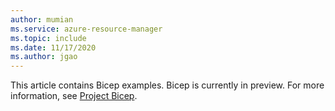 ```yaml
---
author: mumian
ms.service: azure-resource-manager
ms.topic: include
ms.date: 11/17/2020
ms.author: jgao
---
```


This article contains Bicep examples.  Bicep is currently in preview.  For more information, see [Project Bicep](https://github.com/azure/bicep).